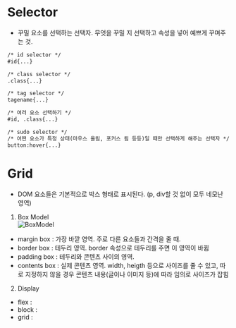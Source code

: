 # Selector
- 꾸밀 요소를 선택하는 선택자. 무엇을 꾸밀 지 선택하고 속성을 넣어 예쁘게 꾸며주는 것.
```HTML
/* id selector */
#id{...}

/* class selector */
.class{...}

/* tag selector */
tagename{...}

/* 여러 요소 선택하기 */
#id, .class{...}

/* sudo selector */
/* 어떤 요소가 특정 상태(마우스 올림, 포커스 됨 등등)일 때만 선택하게 해주는 선택자 */
button:hover{...}

```


# Grid
- DOM 요소들은 기본적으로 박스 형태로 표시된다. (p, div할 것 없이 모두 네모난 영역)
1. Box Model   
![BoxModel](https://teamsparta.notion.site/image/https%3A%2F%2Fs3-us-west-2.amazonaws.com%2Fsecure.notion-static.com%2F23346a1c-11eb-4da2-9055-27a1450a296a%2F%E1%84%89%E1%85%B3%E1%84%8F%E1%85%B3%E1%84%85%E1%85%B5%E1%86%AB%E1%84%89%E1%85%A3%E1%86%BA_2021-08-27_%E1%84%8B%E1%85%A9%E1%84%92%E1%85%AE_3.44.57.png?table=block&id=dba08a5d-dc6a-4988-9a2e-1c0aa57aebaf&spaceId=83c75a39-3aba-4ba4-a792-7aefe4b07895&width=1530&userId=&cache=v2)
- margin box : 가장 바깥 영역. 주로 다른 요소들과 간격을 줄 때.
- border box : 테두리 영역. border 속성으로 테두리를 주면 이 영역이 바뀜
- padding box : 테두리와 콘텐츠 사이의 영역.
- contents box : 실제 콘텐츠 영역. width, heigth 등으로 사이즈를 줄 수 있고, 따로 지정하지 않을 경우 콘텐츠 내용(글이나 이미지 등)에 따라 임의로 사이즈가 잡힘
2. Display
- flex :
- block :
- grid : 
